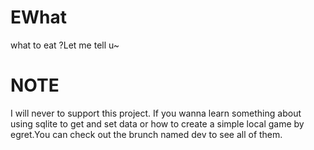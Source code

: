 # EWhat
what to eat ?Let me  tell u~

# NOTE
I will never to support this project.
If you wanna learn something about using sqlite to get and set data  or how to create a simple local game by egret.You can check out the brunch named dev to see all of them.

